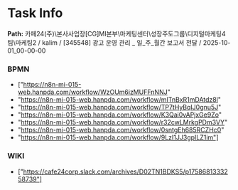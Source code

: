 # Task Info

**Path:** 카페24(주)\본사사업장\[CG]MI본부\마케팅센터\성장주도그룹\디지털마케팅4팀\마케팅2 / kalim / [345548] 광고 운영 관리 _ 일_주_월간 보고서 전달 / 2025-10-01_00-00-00

### BPMN
- ["https://n8n-mi-015-web.hanpda.com/workflow/WzOUm6izMUFFnNNJ"
- "https://n8n-mi-015-web.hanpda.com/workflow/mITnBxR1mDAtdz8l"
- "https://n8n-mi-015-web.hanpda.com/workflow/TP7tHyBqIJ0gnu5J"
- "https://n8n-mi-015-web.hanpda.com/workflow/K3Qai0vAPjxGe9Zo"
- "https://n8n-mi-015-web.hanpda.com/workflow/r32cwLMrkgPDm3VY"
- "https://n8n-mi-015-web.hanpda.com/workflow/0sntgEh685RCZHc0"
- "https://n8n-mi-015-web.hanpda.com/workflow/9LzI1JJ3gpILZ1im"]

### WIKI
- ["https://cafe24corp.slack.com/archives/D02TN1BDKS5/p1758681333258739"]

